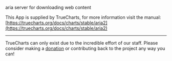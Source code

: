 aria server for downloading web content

This App is supplied by TrueCharts, for more information visit the manual: [https://truecharts.org/docs/charts/stable/aria2](https://truecharts.org/docs/charts/stable/aria2)

---

TrueCharts can only exist due to the incredible effort of our staff.
Please consider making a [donation](https://truecharts.org/docs/about/sponsor) or contributing back to the project any way you can!
